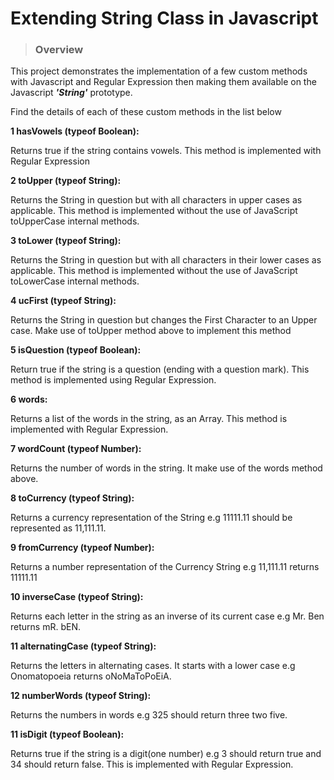 # Extending String Class in Javascript 

> ### **Overview**

This project demonstrates the implementation of a few custom methods with Javascript and Regular Expression then making them available on the Javascript **_'String'_** prototype.

Find the details of each of these custom methods in the list below

**1 hasVowels (typeof Boolean):**

Returns true if the string contains vowels. This method is implemented with Regular Expression

**2 toUpper (typeof String):**

Returns the String in question but with all characters in upper cases as applicable. This method is implemented without the use of JavaScript toUpperCase internal methods.

**3 toLower (typeof String):**

Returns the String in question but with all characters in their lower cases as applicable. This method is implemented without the use of JavaScript toLowerCase internal methods.

**4 ucFirst (typeof String):**

Returns the String in question but changes the First Character to an Upper case. Make use of toUpper method above to implement this method

**5 isQuestion (typeof Boolean):**

Return true if the string is a question (ending with a question mark). This method is implemented using Regular Expression.

**6 words:**

Returns a list of the words in the string, as an Array. This method is implemented with Regular Expression.

**7 wordCount (typeof Number):**

Returns the number of words in the string. It make use of the words method above.

**8 toCurrency (typeof String):**

Returns a currency representation of the String e.g 11111.11 should be represented as 11,111.11.

**9 fromCurrency (typeof Number):**

Returns a number representation of the Currency String e.g 11,111.11 returns 11111.11

**10 inverseCase (typeof String):**

Returns each letter in the string as an inverse of its current case e.g Mr. Ben returns mR. bEN.

**11 alternatingCase (typeof String):**

Returns the letters in alternating cases. It starts with a lower case e.g Onomatopoeia returns oNoMaToPoEiA.

**12 numberWords (typeof String):**

Returns the numbers in words e.g 325 should return three two five.

**11 isDigit (typeof Boolean):**

Returns true if the string is a digit(one number) e.g 3 should return true and 34 should return false. This is implemented with Regular Expression.
